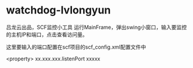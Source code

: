 # watchdog-lvlongyun


吕龙云出品，SCF监控小工具 运行MainFrame，弹出swing小窗口，输入要监控的主机IP和端口，点击查看访问量。

这里要输入的端口配置在scf项目的scf_config.xml配置文件中


\<property\>
	<name>xx.xxx.xxx.listenPort</name>
	<value>xxxxx</value>
</property>

